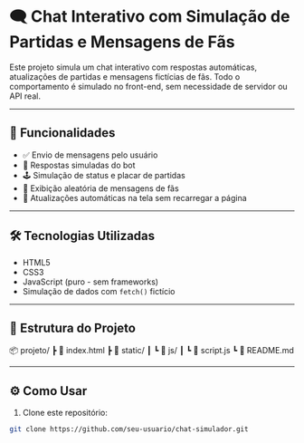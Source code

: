 # 🗨️ Chat Interativo com Simulação de Partidas e Mensagens de Fãs

Este projeto simula um chat interativo com respostas automáticas, atualizações de partidas e mensagens fictícias de fãs. Todo o comportamento é simulado no front-end, sem necessidade de servidor ou API real.

---

## 📌 Funcionalidades

- ✅ Envio de mensagens pelo usuário
- 🤖 Respostas simuladas do bot
- 🕹️ Simulação de status e placar de partidas
- 👥 Exibição aleatória de mensagens de fãs
- 🔄 Atualizações automáticas na tela sem recarregar a página

---

## 🛠️ Tecnologias Utilizadas

- HTML5
- CSS3
- JavaScript (puro - sem frameworks)
- Simulação de dados com `fetch()` fictício

---

## 📁 Estrutura do Projeto

📦 projeto/ ┣ 📜 index.html ┣ 📁 static/ ┃ ┗ 📁 js/ ┃ ┗ 📜 script.js ┗ 📜 README.md


---

## ⚙️ Como Usar

1. Clone este repositório:

```bash
git clone https://github.com/seu-usuario/chat-simulador.git
